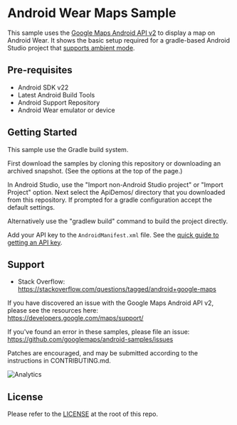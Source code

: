 Android Wear Maps Sample
===================================

This sample uses the [Google Maps Android API v2](https://developers.google.com/maps/documentation/android/) 
to display a map on Android Wear. It shows the basic setup required for a
gradle-based Android Studio project that [supports ambient mode](https://developer.android.com/training/wearables/apps/always-on.html).

Pre-requisites
--------------

- Android SDK v22
- Latest Android Build Tools
- Android Support Repository
- Android Wear emulator or device

Getting Started
---------------


This sample use the Gradle build system.

First download the samples by cloning this repository or downloading an archived
snapshot. (See the options at the top of the page.)

In Android Studio, use the "Import non-Android Studio project" or 
"Import Project" option. Next select the ApiDemos/ directory that you downloaded
from this repository.
If prompted for a gradle configuration accept the default settings. 

Alternatively use the "gradlew build" command to build the project directly.

Add your API key to the `AndroidManifest.xml` file.
See the [quick guide to getting an API key](https://developers.google.com/maps/documentation/android-api/signup).

Support
-------

- Stack Overflow: https://stackoverflow.com/questions/tagged/android+google-maps

If you have discovered an issue with the Google Maps Android API v2, please see
the resources here: https://developers.google.com/maps/support/

If you've found an error in these samples, please file an issue:
https://github.com/googlemaps/android-samples/issues

Patches are encouraged, and may be submitted according to the instructions in
CONTRIBUTING.md.

![Analytics](https://ga-beacon.appspot.com/UA-12846745-20/android-samples-wearmap/readme?pixel)

License
-------

Please refer to the [LICENSE](https://github.com/googlemaps/android-samples/blob/master/LICENSE) at the root of this repo.
